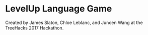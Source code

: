 # LevelUp Language Game

Created by James Slaton, Chloe Leblanc, and Juncen Wang at the TreeHacks 2017 Hackathon.
